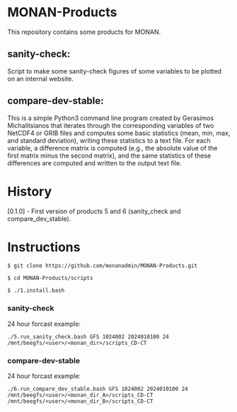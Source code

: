 # MONAN-Products

This repository contains some products for MONAN.

## sanity-check:

Script to make some sanity-check figures of some variables to be plotted on an internal website.

## compare-dev-stable:

This is a simple Python3 command line program created by Gerasimos Michalitsianos that iterates through the corresponding variables of two NetCDF4 or GRIB files and computes some basic statistics (mean, min, max, and standard deviation), writing these statistics to a text file. For each variable, a difference matrix is ​​computed (e.g., the absolute value of the first matrix minus the second matrix), and the same statistics of these differences are computed and written to the output text file.

# History

[0.1.0] - First version of products 5 and 6 (sanity_check and compare_dev_stable).

# Instructions

```
$ git clone https://github.com/monanadmin/MONAN-Products.git

$ cd MONAN-Products/scripts

$ ./1.install.bash
```

### sanity-check

24 hour forcast example:
```
./5.run_sanity_check.bash GFS 1024002 2024010100 24 /mnt/beegfs/<user>/<monan_dir>/scripts_CD-CT
```

### compare-dev-stable

24 hour forcast example:
```
./6.run_compare_dev_stable.bash GFS 1024002 2024010100 24 /mnt/beegfs/<user>/<monan_dir_A>/scripts_CD-CT /mnt/beegfs/<user>/<monan_dir_B>/scripts_CD-CT
```
